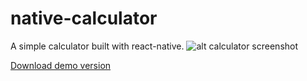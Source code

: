 # native-calculator
A simple calculator built with react-native.
![alt calculator screenshot](http://drive.google.com/uc?export=view&id=1aJpskPfdeH9MI5oiQI286VLQYFh-seC-)

[Download demo version](https://drive.google.com/open?id=10AZuRW1YIHq0F6WQ3bYJHyTxmPMFQ5_r)
